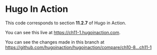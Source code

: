 Hugo In Action
===============

This code corresponds to section **11.2.7** of Hugo in Action.

You can see this live at https://ch11-1.hugoinaction.com.

You can see the changes made in this branch at https://github.com/hugoinaction/hugoinaction/compare/ch10-8...ch11-1

